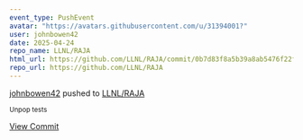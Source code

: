 ```yaml
---
event_type: PushEvent
avatar: "https://avatars.githubusercontent.com/u/31394001?"
user: johnbowen42
date: 2025-04-24
repo_name: LLNL/RAJA
html_url: https://github.com/LLNL/RAJA/commit/0b7d83f8a5b39a8ab5476f22ff8d3baf257e55b1
repo_url: https://github.com/LLNL/RAJA
---
```


<a href='https://github.com/johnbowen42' target='_blank'>johnbowen42</a> pushed to <a href='https://github.com/LLNL/RAJA' target='_blank'>LLNL/RAJA</a>

<small>Unpop tests</small>

<a href='https://github.com/LLNL/RAJA/commit/0b7d83f8a5b39a8ab5476f22ff8d3baf257e55b1' target='_blank'>View Commit</a>